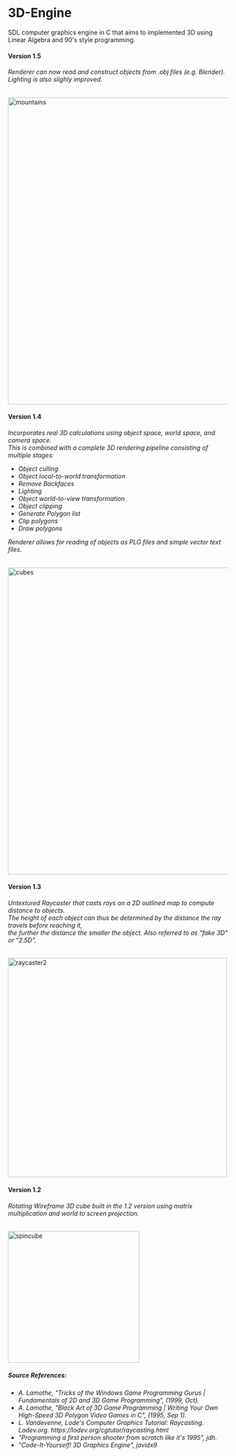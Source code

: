 # 3D-Engine
SDL computer graphics engine in C that aims to implemented 3D using Linear Algebra and 90's style programming.


<h4>Version 1.5</h4>
<h6>
  Renderer can now read and construct objects from .obj files (e.g. Blender). <br>
  Lighting is also slighly improved.
</h6>
<div>
  <img src="https://github.com/user-attachments/assets/6b3b97ff-5d1a-4ed2-a57c-453b0d7b7ffa" alt="mountains" width=700/>
</div>

<h4>Version 1.4<h4>
<h6>
  Incorporates real 3D calculations using object space, world space, and camera space. 
  <br>
  This is combined with a complete 3D rendering pipeline consisting of multiple stages:
  <ul>
    <li>Object culling</li>
    <li>Object local-to-world transformation</li>
    <li>Remove Backfaces</li>
    <li>Lighting</li>
    <li>Object world-to-view transformation</li>
    <li>Object clipping</li>
    <li>Generate Polygon list</li>
    <li>Clip polygons</li>
    <li>Draw polygons</li>
  </ul>
  
  Renderer allows for reading of objects as PLG files and simple vector text files.
</h6>
<div>
  <img src="https://github.com/user-attachments/assets/23734d29-b830-4f2f-8893-805d757e430d" alt="cubes" width="700"/>
</div>

<h4>Version 1.3</h4>
<h6>Untextured Raycaster that casts rays on a 2D outlined map to compute distance to objects. <br>
  The height of each object can thus be determined by the distance the ray travels before reaching it, <br>
  the further the distance the smaller the object. Also referred to as "fake 3D" or "2.5D". 
</h6>

<div>
  <!--<img src="https://github.com/user-attachments/assets/e7fee9e5-2e0c-40b2-8c8a-dcfd3b987b1f" alt="raycaster1" width="500"/>-->
  <img src="https://github.com/user-attachments/assets/8e8829bf-bd1f-4c47-bc4b-3b09ae424f3c" alt="raycaster2" width="500"/>
</div>

<h4>Version 1.2</h4>
<h6>Rotating Wireframe 3D
cube built in the 1.2 version using matrix multiplication and world to screen projection.</h6>

<img src="https://github.com/leolangberg/C-Engine/assets/152855963/cfbef467-5c20-415c-959d-262c47cbde8c" alt="spincube" width="300"/>
<!-- ![7baa876c974f41e6fa91beec1f88f7b8-ezgif com-video-to-gif-converter](https://github.com/leolangberg/C-Engine/assets/152855963/cfbef467-5c20-415c-959d-262c47cbde8c) -->











<!-- ![raycaster1](https://github.com/user-attachments/assets/e7fee9e5-2e0c-40b2-8c8a-dcfd3b987b1f) -->
<!-- ![raycaster2](https://github.com/user-attachments/assets/8e8829bf-bd1f-4c47-bc4b-3b09ae424f3c) -->

<h5>
  Source References:
  <h6>
    <ul>
      <li>A. Lamothe, "Tricks of the Windows Game Programming Gurus | Fundamentals of 2D and 3D Game Programming", (1999, Oct). </li>
      <li>A. Lamothe, "Black Art of 3D Game Programming | Writing Your Own High-Speed 3D Polygon Video Games in C", (1995, Sep 1).</li> 
      <li>L. Vandevenne, <i>Lode's Computer Graphics Tutorial: Raycasting</i>. Lodev.org. https://lodev.org/cgtutor/raycasting.html</li>
      <li>"Programming a first person shooter from scratch like it's 1995", jdh.</li>
      <li>"Code-It-Yourself! 3D Graphics Engine", javidx9</li>
    </ul>
  </h6>
</h5>
